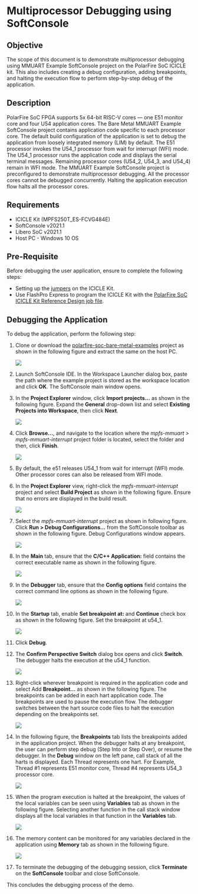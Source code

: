 # Multiprocessor Debugging using SoftConsole

## Objective

The scope of this document is to demonstrate multiprocessor debugging using MMUART Example SoftConsole project on the PolarFire SoC ICICLE kit. This also includes creating a debug configuration, adding breakpoints, and halting the execution flow to perform step-by-step debug of the application.

## Description

PolarFire SoC FPGA supports 5x 64-bit RISC-V cores — one E51 monitor core and four U54 application cores. The Bare Metal MMUART Example SoftConsole project contains application code specific to each processor core.
The default build configuration of the application is set to debug the application from loosely integrated memory (LIM) by default. The E51 processor invokes the U54_1 processor from wait for interrupt (WFI) mode.
The U54_1 processor runs the application code and displays the serial terminal messages. Remaining processor cores (U54_2, U54_3, and U54_4) remain in WFI mode. The MMUART Example SoftConsole project is preconfigured to demonstrate multiprocessor debugging.
All the processor cores cannot be debugged concurrently. Halting the application execution flow halts all the processor cores.

## Requirements

- ICICLE Kit (MPFS250T_ES-FCVG484E)
- SoftConsole v2021.1
- Libero SoC v2021.1
- Host PC - Windows 10 OS

## Pre-Requisite

Before debugging the user application, ensure to complete the following steps:

- Setting up the [jumpers](https://github.com/polarfire-soc/polarfire-soc-documentation/blob/master/boards/mpfs-icicle-kit-es/updating-icicle-kit/updating-icicle-kit-design-and-linux.md) on the ICICLE Kit.
- Use FlashPro Express to program the ICICLE Kit with the [PolarFire SoC ICICLE Kit Reference Design job file](https://github.com/polarfire-soc/polarfire-soc-documentation/blob/master/boards/mpfs-icicle-kit-es/updating-icicle-kit/updating-icicle-kit-design-and-linux.md).

## Debugging the Application

To debug the application, perform the following step:

1. Clone or download the [polarfire-soc-bare-metal-examples](https://github.com/polarfire-soc/polarfire-soc-bare-metal-examples) project as shown in the following figure and extract the same on the host PC.

    ![](./images/download_project.png)

2. Launch SoftConsole IDE. In the Workspace Launcher dialog box, paste the path where the example project is stored as the workspace location and click **OK**. The SoftConsole main window opens.

3. In the **Project Explorer** window, click **Import projects...** as shown in the following figure. Expand the **General** drop-down list and select **Existing Projects into Workspace**, then click **Next**.  

    ![](./images/importing_softconsole_project.png)

4. Click **Browse...**, and navigate to the location where the *mpfs-mmuart > mpfs-mmuart-interrupt* project folder is located, select the folder and then, click **Finish**.

    ![](./images/import_Projects_window.png)

5. By default, the e51 releases U54_1 from wait for interrupt (WFI) mode. Other processor cores can also be released from WFI mode.

6. In the **Project Explorer** view, right-click the *mpfs-mmuart-interrupt* project and select **Build Project** as shown in the following figure. Ensure that no errors are displayed in the build result.

    ![](./images/build_project_v2.png)

7. Select the *mpfs-mmuart-interrupt* project as shown in following figure. Click **Run > Debug Configurations...** from the SoftConsole toolbar as shown in the following figure. Debug Configurations window appears.

    ![](./images/run_debug_configuration_v2.png)

8. In the **Main** tab, ensure that the **C/C++ Application:** field contains the correct executable name as shown in the following figure.

    ![](./images/main_tab.png)

9. In the **Debugger** tab, ensure that the **Config options** field contains the correct command line options as shown in the following figure.

    ![](./images/debugger_tab_v2.png)

10. In the **Startup** tab, enable **Set breakpoint at:** and **Continue** check box as shown in the following figure. Set the breakpoint at u54_1.

    ![](./images/breakpoint_set_u54_1.png)

11. Click **Debug**.

12. The **Confirm Perspective Switch** dialog box opens and click **Switch**. The debugger halts the execution at the u54_1 function.

    ![](./images/halts_the_execution_at_e51_v3.png)

13. Right-click wherever breakpoint is required in the application code and select Add **Breakpoint...** as shown in the following figure. The breakpoints can be added in each hart application code. The breakpoints are used to pause the execution flow. The debugger switches between the hart source code files to halt the execution depending on the breakpoints set.

    ![](./images/add_breakpoint_v2.png)

14. In the following figure, the **Breakpoints** tab lists the breakpoints added in the application project. When the debugger halts at any breakpoint, the user can perform step debug (Step Into or Step Over), or resume the debugger. In the **Debug** window on the left pane, call stack of all the harts is displayed. Each Thread represents one hart. For Example, Thread #1 represents E51 monitor core, Thread #4 represents U54_3 processor core.

    ![](./images/breakpoint_added_v3.png)

15. When the program execution is halted at the breakpoint, the values of the local variables can be seen using **Variables** tab as shown in the following figure. Selecting another function in the call stack window displays all the local variables in that function in the **Variables** tab.

    ![](./images/hartid_1_U54_1_v3.png)

16. The memory content can be monitored for any variables declared in the application using **Memory** tab as shown in the following figure.

    ![](./images/memory_window_v2.png)

17. To terminate the debugging of the debugging session, click **Terminate** on the **SoftConsole** toolbar and close SoftConsole.

This concludes the debugging process of the demo.
